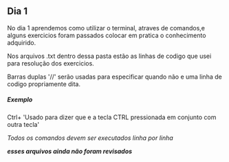 ## Dia 1 
No dia 1 aprendemos como utilizar o terminal, atraves de comandos,e alguns exercicios foram passados colocar em pratica o conhecimento adquirido.

Nos arquivos .txt dentro dessa pasta estão as linhas de codigo que usei para resolução dos exercicios.

Barras duplas '//' serão usadas para especificar quando não e uma linha de codigo propriamente dita. 

##### Exemplo
Ctrl+ 'Usado para dizer que e a tecla CTRL pressionada em conjunto com outra tecla'

*Todos os comandos devem ser executados linha por linha*

***esses arquivos ainda não foram revisados***
